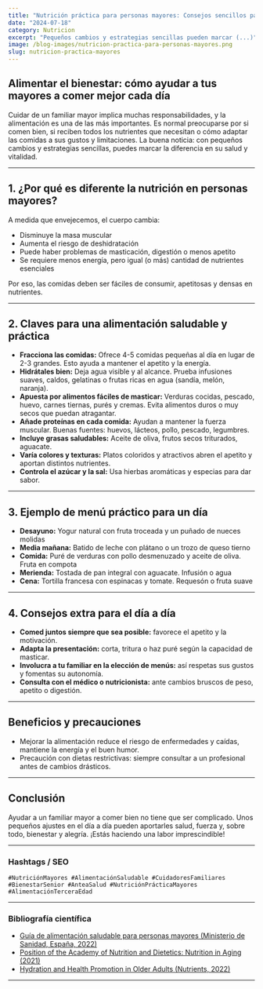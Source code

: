 ```yaml
---
title: "Nutrición práctica para personas mayores: Consejos sencillos para cuidadores y familias"
date: "2024-07-18"
category: Nutricion
excerpt: "Pequeños cambios y estrategias sencillas pueden marcar (...)" 
image: /blog-images/nutricion-practica-para-personas-mayores.png
slug: nutricion-practica-mayores
---
```


## Alimentar el bienestar: cómo ayudar a tus mayores a comer mejor cada día

Cuidar de un familiar mayor implica muchas responsabilidades, y la alimentación es una de las más importantes. Es normal preocuparse por si comen bien, si reciben todos los nutrientes que necesitan o cómo adaptar las comidas a sus gustos y limitaciones. La buena noticia: con pequeños cambios y estrategias sencillas, puedes marcar la diferencia en su salud y vitalidad.

---

## 1. ¿Por qué es diferente la nutrición en personas mayores?

A medida que envejecemos, el cuerpo cambia:

- Disminuye la masa muscular
- Aumenta el riesgo de deshidratación
- Puede haber problemas de masticación, digestión o menos apetito
- Se requiere menos energía, pero igual (o más) cantidad de nutrientes esenciales

Por eso, las comidas deben ser fáciles de consumir, apetitosas y densas en nutrientes.

---

## 2. Claves para una alimentación saludable y práctica

- **Fracciona las comidas:** Ofrece 4-5 comidas pequeñas al día en lugar de 2-3 grandes. Esto ayuda a mantener el apetito y la energía.
- **Hidrátales bien:** Deja agua visible y al alcance. Prueba infusiones suaves, caldos, gelatinas o frutas ricas en agua (sandía, melón, naranja).
- **Apuesta por alimentos fáciles de masticar:** Verduras cocidas, pescado, huevo, carnes tiernas, purés y cremas. Evita alimentos duros o muy secos que puedan atragantar.
- **Añade proteínas en cada comida:** Ayudan a mantener la fuerza muscular. Buenas fuentes: huevos, lácteos, pollo, pescado, legumbres.
- **Incluye grasas saludables:** Aceite de oliva, frutos secos triturados, aguacate.
- **Varía colores y texturas:** Platos coloridos y atractivos abren el apetito y aportan distintos nutrientes.
- **Controla el azúcar y la sal:** Usa hierbas aromáticas y especias para dar sabor.

---

## 3. Ejemplo de menú práctico para un día

- **Desayuno:** Yogur natural con fruta troceada y un puñado de nueces molidas
- **Media mañana:** Batido de leche con plátano o un trozo de queso tierno
- **Comida:** Puré de verduras con pollo desmenuzado y aceite de oliva. Fruta en compota
- **Merienda:** Tostada de pan integral con aguacate. Infusión o agua
- **Cena:** Tortilla francesa con espinacas y tomate. Requesón o fruta suave

---

## 4. Consejos extra para el día a día

- **Comed juntos siempre que sea posible:** favorece el apetito y la motivación.
- **Adapta la presentación:** corta, tritura o haz puré según la capacidad de masticar.
- **Involucra a tu familiar en la elección de menús:** así respetas sus gustos y fomentas su autonomía.
- **Consulta con el médico o nutricionista:** ante cambios bruscos de peso, apetito o digestión.

---

## Beneficios y precauciones

- Mejorar la alimentación reduce el riesgo de enfermedades y caídas, mantiene la energía y el buen humor.
- Precaución con dietas restrictivas: siempre consultar a un profesional antes de cambios drásticos.

---

## Conclusión

Ayudar a un familiar mayor a comer bien no tiene que ser complicado. Unos pequeños ajustes en el día a día pueden aportarles salud, fuerza y, sobre todo, bienestar y alegría. ¡Estás haciendo una labor imprescindible!

---

### Hashtags / SEO

`#NutriciónMayores #AlimentaciónSaludable #CuidadoresFamiliares #BienestarSenior #AnteaSalud #NutriciónPrácticaMayores #AlimentaciónTerceraEdad`

---

### Bibliografía científica

- [Guía de alimentación saludable para personas mayores (Ministerio de Sanidad, España, 2022)](https://www.sanidad.gob.es/ciudadanos/proteccionSalud/adultos/docs/Guia_alimentacion_mayores.pdf)
- [Position of the Academy of Nutrition and Dietetics: Nutrition in Aging (2021)](https://www.ncbi.nlm.nih.gov/pmc/articles/PMC8610726/)
- [Hydration and Health Promotion in Older Adults (Nutrients, 2022)](https://www.ncbi.nlm.nih.gov/pmc/articles/PMC8809995/)

---
